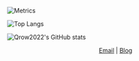 
![Metrics](https://metrics.lecoq.io/qrow2022?template=classic&base.metadata=0&achievements=1&achievements.threshold=C&achievements.secrets=true&achievements.display=compact&achievements.limit=0&config.timezone=America%2FNew_York)


![Top Langs](https://github-readme-stats.vercel.app/api/top-langs/?username=qrow2022&layout=compact&theme=gotham&langs_count=5)

![Qrow2022's GitHub stats](https://github-readme-stats.vercel.app/api?username=qrow2022&count_private=true&include_all_commits=true&show_icons=true&theme=gotham)



<p align="center">
    <a href="mailto:qrow@qrow.technology">Email</a> | <a href="https://qrow.technology">Blog</a>
</p>